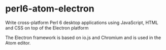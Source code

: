 # perl6-atom-electron
Write cross-platform Perl 6 desktop applications using JavaScript, HTML and CSS on top of the Electron platform

The Electron framework is based on io.js and Chromium and is used in the Atom editor.
